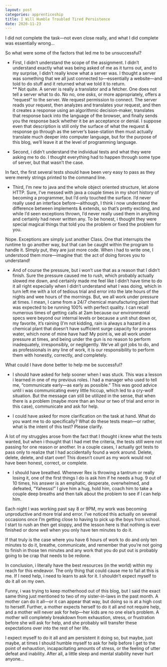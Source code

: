 ```yaml
---
layout: post 
categories: apprenticeship
title: I Will Humble Troubled Tired Persistence
date: 2020-11-23
---
```


I did not complete the task—not even close really, and what I did complete was essentially wrong…

So what were some of the factors that led me to be unsuccessful?

* First, I didn’t understand the scope of the assignment.  I didn’t understand exactly what was being asked of me as it turns out, and to my surprise, I didn’t really know what a server was.  I thought a server was something that we all just connected to—essentially a website—and told to do stuff and it returned what we told it to return.  
** Not quite.  A server is really a translator and a fetcher.  One does not tell a server what to do.  No no, one *asks*, or more appropriately, offers a “request” to the server.  We request permission to connect. The server reads your request, then analyzes and translates your request, and then it creates a response using an algorithmic decision-maker, translates that response back into the language of the browser, and finally sends you the response back whether it be an acceptance or denial.  I suppose even that description is still only the surface of what the request & response go through as the server’s base-station then must actually translate much deeper into computer language, but for the purpose of this blog, we’ll leave it at the level of programming language.

* Second, i didn’t understand the individual tests and what they were asking me to do.  I thought everything had to happen through some type of server, but that wasn’t the case.  

In fact, the first several tests should have been very easy to pass as they were merely strings printed to the command line.  

* Third, I’m new to java and the whole object oriented structure, let alone HTTP.  Sure, I’ve messed with java a couple times in my short history of becoming a programmer, but I’d only touched the surface.  I’d never really used an interface before—although, I think i now understand the difference between implements & extends, so that’s pretty exciting, and while I’d seen exceptions thrown, I’d never really used them in anything and certainly had never written any.  To be honest, i thought they were special magical things that told you the problem or fixed the problem for you.  

Nope.  Exceptions are simply just another Class.  One that interrupts the runtime to go another way, but that can be caught within the program to handle it.  SImply put, they are just more code.  When i had to write one, I understood them more—imagine that: the act of doing forces you to understand!

* And of course the pressure, but i won’t use that as a reason that I didn’t finish.  Sure the pressure caused me to rush, which probably actually slowed me down, and certainly made me feel like I didn’t have time to do it all right especially when I didn’t understand what I was doing, which in turn left me with a lot of tedious trial and error into the late hours of the nights and wee hours of the mornings.  But, we all work under pressure at times.  I mean, I came from a 24/7 chemical manufacturing plant that was expected to be running 100% with perfect quality.  I can recall numerous times of getting calls at 2am because our environmental specs were beyond our internal levels or because a unit shut down or, my favorite, it’s raining (I’m not kidding, rain is always a hazard in a chemical plant that doesn’t have sufficient surge capacity for process water, which none of mine have had!  My point is, we all work under pressure at times, and being under the gun is no reason to perform inadequately, irresponsibly, or negligently.  We’ve all got jobs to do, and as professionals in any line of work,  it is our responsibility to perform them with honestly, correctly, and completely.

What  could I have done better to help me be successful?

* I should have asked for help sooner when I was stuck.  This was a lesson i learned in one of my previous roles.  I had a manager who used to tell me, “communicate early—as early as possible.”  This was good advice until i was communicating every little hiccup, which led to a cry-wolf situation.  But the message can still be utilized in the sense, that when there is a problem (maybe more than an hour or two of trial and error in this case), communicate and ask for help.

* I could have asked for more clarification on the task at hand.  What do you want me to do specifically?  What do these tests mean—or rather, what is the intent of this test?  Please clarify.  

A lot of my struggles arose from the fact that I thought i knew what the tests wanted, but when i thought that I had met the criteria, the tests still were not passing for one reason or another.   In a couple cases, I actually got tests to pass only to realize that I had accidentally found a work around.  Delete, delete, delete, and start over!  This doesn’t count as my work would not have been honest, correct, or complete.  

* I should have breathed.  Whenever Rex is throwing a tantrum or really losing it, one of the first things I do is ask him if he needs a hug.  9 out of 10 times, his answer is an emphatic, desperate, overwhelmed, and defeated, “Yahesss!”  I give him a hug, hold him, coach him to take a couple deep breaths and then talk about the problem to see if I can help him.  

Each night I was working past say 8 or 9PM, my work was becoming unproductive and more trial and error.  I’ve noticed this actually on several occasions once I’m getting close to having to pick up the boys from school.  I start to rush an then get sloppy, and the lesson here is that nothing is ever finished or done well when you only have ten minutes to do it.  

If that truly is the case where you have 6 hours of work to do and only ten minutes to do it, breathe, communicate, and remember that you’re not going to finish in those ten minutes and any work that you do put out is probably going to be crap that needs to be redone.  

In conclusion, i literally have the best resources (in the world) within my reach for this endeavor.  The only thing that could cause me to fail at this is me.  If I need help, i need to learn to ask for it.  I shouldn’t expect myself to do it all on my own.  

Funny, i was trying to keep motherhood out of this blog, but I said the exact same thing just mentioned to two of my sister-in-laws in the past month.  A mother can do it all—or it can appear that way, but doing so is at a high cost to herself.  Further, a mother expects herself to do it all and not require help, and a mother will never ask for help—her kids are no one else’s problem.  A mother will completely breakdown from exhaustion, stress, or frustration before she will ask for help, and she probably will transfer these expectations over into the rest of her life.  

I expect myself to do it all and am persistent it doing so, but maybe, just maybe, at times I should humble myself to ask for help before I get to the point of exhaustion, incapacitating amounts of stress, or the feeling of utter defeat and inability.  After all, a little sleep and mental stability never hurt anyone...

